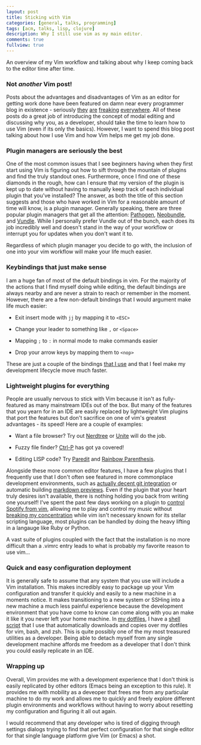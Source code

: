 ```yaml
---
layout: post
title: Sticking with Vim
categories: [general, talks, programming]
tags: [acm, talks, lisp, clojure]
description: Why I still use vim as my main editor.
comments: true
fullview: true
---
```


An overview of my Vim workflow and talking about why I keep coming back to the editor time after
time.

### Not *another* Vim post!

Posts about the advantages and disadvantages of Vim as an editor for getting work done have been
featured on damn near every programmer blog in existence - seriously
[they](http://www.viemu.com/a-why-vi-vim.html)
[are](http://www.terminally-incoherent.com/blog/2012/03/21/why-vim/)
[freaking](https://www.reddit.com/r/ProgrammerHumor/comments/338tx5/vim/cqiyma2)
[everywhere](https://pascalprecht.github.io/2014/03/18/why-i-use-vim/). All of these posts do
a great job of introducing the concept of modal editing and discussing why you, as a developer,
should take the time to learn how to use Vim (even if its only the basics). However, I want to spend
this blog post talking about how I use Vim and how Vim helps me get my job done.

### Plugin managers are seriously the best

One of the most common issues that I see beginners having when they first start using Vim is
figuring out how to sift through the mountain of plugins and find the truly standout ones.
Furthermore, once I find one of these diamonds in the rough, how can I ensure that my version of
the plugin is kept up to date without having to manually keep track of each individual plugin that
you've installed? The answer, as both the title of this section suggests and those who have
worked in Vim for a reasonable amount of time will know, is a plugin manager. Generally speaking,
there are three popular plugin managers that get all the attention:
[Pathogen](https://github.com/tpope/vim-pathogen),
[Neobundle](https://github.com/Shougo/neobundle.vim), and
[Vundle](https://github.com/VundleVim/Vundle.vim). While I personally prefer Vundle out of the
bunch, each does its job incredibly well and doesn't stand in the way of your workflow or interrupt
you for updates when you don't want it to.

Regardless of which plugin manager you decide to go with, the inclusion of one into your vim
workflow will make your life much easier.

### Keybindings that just make sense

I am a huge fan of most of the default bindings in vim. For the majority of the actions that I find
myself doing while editing, the default bindings are always nearby and are never a strain to reach
or remember in the moment. However, there are a few non-default bindings that I would argument make
life much easier:

* Exit insert mode with ``jj`` by mapping it to ``<ESC>``

* Change your leader to something like ``,`` or ``<Space>``

* Mapping ``;`` to ``:`` in normal mode to make commands easier

* Drop your arrow keys by mapping them to ``<nop>``

These are just a couple of the bindings
[that I use](https://github.com/gizmo385/dotfiles/blob/master/dotfiles/.vim_bindings.vim) and that
I feel make my development lifecycle move much faster.

### Lightweight plugins for everything

People are usually nervous to stick with Vim because it isn't as fully-featured as many
mainstream IDEs out of the box. But many of the features that you yearn for in an IDE are easily
replaced by lightweight Vim plugins that port the features but don't sacrifice on one of vim's
greatest advantages - its speed! Here are a couple of examples:

* Want a file browser? Try out [Nerdtree](https://github.com/scrooloose/nerdtree) or
[Unite](https://github.com/Shougo/unite.vim) will do the job.

* Fuzzy file finder?
[Ctrl-P](https://github.com/kien/ctrlp.vim) has got ya covered!

* Editing LISP code? Try [Paredit](https://github.com/vim-scripts/paredit.vim) and
[Rainbow Parenthesis](https://github.com/kien/rainbow_parentheses.vim).

Alongside these more common editor features, I have a few plugins that I frequently use that I
don't often see featured in more commonplace development environments, such as
[actually decent git integration](https://github.com/tpope/vim-fugitive) or automatic building
[markdown previews](https://github.com/shime/vim-livedown). Even if the plugin that your heart
truly desires isn't available, there is nothing holding you back from writing one yourself! I've
spent the past few days working on a plugin to
[control Spotify from vim](https://github.com/gizmo385/spotify.vim), allowing me to play and
control my music without [breaking my concentration](http://i.imgur.com/Ssz6pjF.png) while vim
isn't necessary known for its stellar scripting language, most plugins can be handled by doing the
heavy lifting in a langauge like Ruby or Python.

A vast suite of plugins coupled with the fact that the installation is no more difficult than
a .vimrc entry leads to what is probably my favorite reason to use vim...

### Quick and easy configuration deployment

It is generally safe to assume that any system that you use will include a Vim installation. This
makes incredibly easy to package up your Vim configuration and transfer it quickly and easily to
a new machine in a moments notice. It makes transitioning to a new system or SSHing into a new
machine a much less painful experience because the development environment that you have come to
know can come along with you an make it like it you never left your home machine. In
[my dotfiles](https://github.com/gizmo385/dotfiles), I have a
[shell script](https://github.com/gizmo385/dotfiles/blob/master/update_dotfiles) that I use that
automatically downloads and copies over my dotfiles for vim, bash, and zsh. This is quite possibly
one of the my most treasured utilities as a developer. Being able to detach myself from any single
development machine affords me freedom as a developer that I don't think you could easily replicate
in an IDE.

### Wrapping up

Overall, Vim provides me with a development experience that I don't think is easily replicated
by other editors (Emacs being an exception to this rule). It provides me with mobility as a deveoper
that frees me from any particular machine to do my work and allows me to quickly and freely explore
different plugin environments and workflows without having to worry about resetting my configuration
and figuring it all out again.

I would recommend that any developer who is tired of digging through settings dialogs trying to find
that perfect configuration for that single editor for that single language platform give Vim (or
Emacs) a shot.

